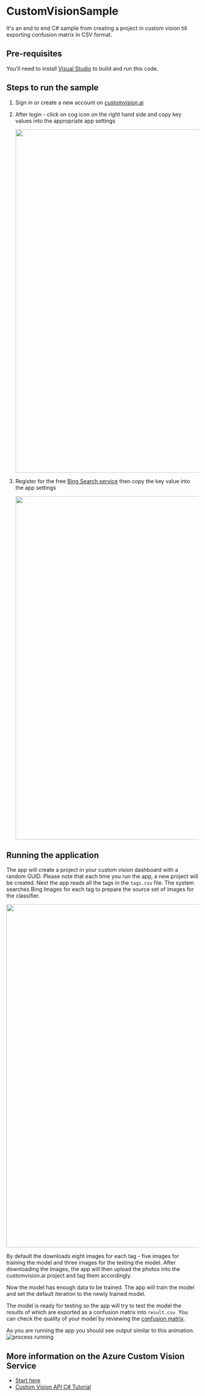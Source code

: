 # CustomVisionSample
It's an end to end C# sample from creating a project in custom vision till exporting confusion matrix in CSV format.

## Pre-requisites
You'll need to install [Visual Studio](https://www.visualstudio.com/vs/community/) to build and run this code. 

## Steps to run the sample
1. Sign in or create a new account on [customvision.ai](https://www.visualstudio.com/vs/community/)
2. After login - click on cog icon on the right hand side and copy key values into the appropriate app settings

    <img src="https://github.com/Azadehkhojandi/CustomVisionSample/blob/master/documents/CustomVision1.PNG?raw=true" width="900"/>
    
3. Register for the free [Bing Search service](https://azure.microsoft.com/try/cognitive-services/?api=bing-web-search-api) then copy the key value into the app settings

    <img src="https://raw.githubusercontent.com/Azadehkhojandi/CustomVisionSample/master/documents/BingSearch.PNG" width="900"/>

## Running the application

The app will create a project in your custom vision dashboard with a random GUID. Please note that each time you run the app, a new project will be created. Next the app reads all the tags in the `tags.csv` file. The system searches Bing Images for each tag to prepare the source set of images for the classifier. 

 <img src="https://raw.githubusercontent.com/Azadehkhojandi/CustomVisionSample/master/documents/CustomVision2.PNG" width="900"/>

By default the downloads eight images for each tag - five images for training the model and three images for the testing the model.
After downloading the images, the app will then upload the photos into the customvision.ai project and tag them accordingly.

Now the model has enough data to be trained. The app will train the model and set the default iteration to the newly trained model.

The model is ready for testing so the app will try to test the model the results of which are  exported as a confusion matrix into `result.csv`.
You can check the quality of your model by reviewing the [confusion matrix](https://en.wikipedia.org/wiki/Confusion_matrix).

As you are running the app you should see output similar to this animation. 
![process running](https://user-images.githubusercontent.com/5225782/34922153-2eba3654-f9e0-11e7-9d50-d11950e35c71.gif)


##  More information on the Azure Custom Vision Service

- [Start here](https://docs.microsoft.com/en-au/azure/cognitive-services/custom-vision-service/home)
- [Custom Vision API C# Tutorial](https://docs.microsoft.com/en-au/azure/cognitive-services/custom-vision-service/csharp-tutorial)
